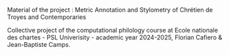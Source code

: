 Material of the project : Metric Annotation and Stylometry of Chrétien de Troyes and Contemporaries

Collective project of the computational philology course at Ecole nationale des chartes - PSL Univerisity - academic year 2024-2025, Florian Cafiero & Jean-Baptiste Camps.
